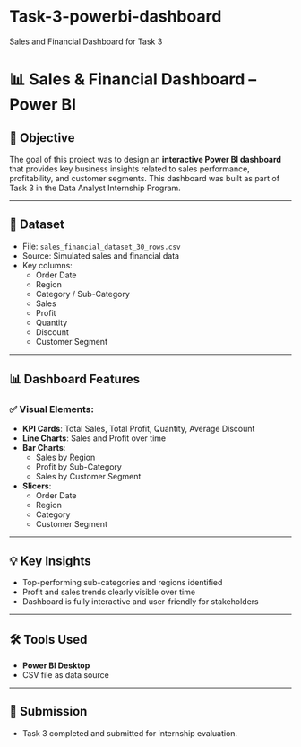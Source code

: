 # Task-3-powerbi-dashboard
Sales and Financial Dashboard for Task 3

# 📊 Sales & Financial Dashboard – Power BI

## 🧠 Objective
The goal of this project was to design an **interactive Power BI dashboard** that provides key business insights related to sales performance, profitability, and customer segments. This dashboard was built as part of Task 3 in the Data Analyst Internship Program.

---

## 📂 Dataset
- File: `sales_financial_dataset_30_rows.csv`
- Source: Simulated sales and financial data
- Key columns:
  - Order Date
  - Region
  - Category / Sub-Category
  - Sales
  - Profit
  - Quantity
  - Discount
  - Customer Segment

---

## 📊 Dashboard Features

### ✅ Visual Elements:
- **KPI Cards**: Total Sales, Total Profit, Quantity, Average Discount
- **Line Charts**: Sales and Profit over time
- **Bar Charts**:
  - Sales by Region
  - Profit by Sub-Category
  - Sales by Customer Segment
- **Slicers**:
  - Order Date
  - Region
  - Category
  - Customer Segment

---

## 💡 Key Insights
- Top-performing sub-categories and regions identified
- Profit and sales trends clearly visible over time
- Dashboard is fully interactive and user-friendly for stakeholders

---

## 🛠 Tools Used
- **Power BI Desktop**
- CSV file as data source
---

## 🔗 Submission
- Task 3 completed and submitted for internship evaluation.

